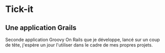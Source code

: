 Tick-it
=======
## Une application Grails

Seconde application Groovy On Rails que je développe, lancé sur un coup de tête, j'espère un jour l'utiliser dans le cadre de mes propres projets.

